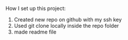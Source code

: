 How I set up this project:

1. Created new repo on github with my ssh key
2. Used git clone locally inside the repo folder
3. made readme file 